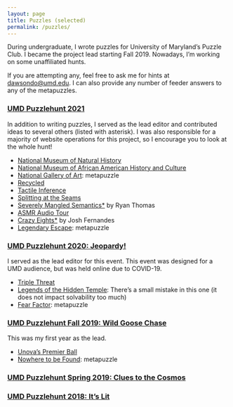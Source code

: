 ```yaml
---
layout: page
title: Puzzles (selected)
permalink: /puzzles/
---
```

<p>
During undergraduate, I wrote puzzles for University of Maryland’s Puzzle Club. I became the project lead starting Fall 2019. Nowadays, I’m working on some unaffiliated hunts.
</p>
<p>
  If you are attempting any, feel free to ask me for hints at <a href = "mailto: dawsondo@umd.edu">dawsondo@umd.edu</a>. I can also provide any number of feeder answers to any of the metapuzzles.</p>
<h3><a href="http://www.umdpuzzle.club/">UMD Puzzlehunt 2021</a></h3>
<p>In addition to writing puzzles, I served as the lead editor and contributed ideas to several others (listed with asterisk). I was also responsible for a majority of website operations for this project,  so I encourage you to look at the whole hunt!
<ul>
  <li><a href="https://www.umdpuzzle.club/puzzle/natural-history">National Museum of Natural History</a></li>
  <li><a href="https://www.umdpuzzle.club/puzzle/african-american-history">National Museum of African American History and Culture</a></li>
  <li><a href="https://www.umdpuzzle.club/puzzle/national-gallery-of-art">National Gallery of Art</a>: metapuzzle</li>
  <li><a href="https://www.umdpuzzle.club/puzzle/recycled">Recycled</a></li>
  <li><a href="https://www.umdpuzzle.club/puzzle/tactile-inference">Tactile Inference</a></li>
  <li><a href="https://www.umdpuzzle.club/puzzle/splitting-at-the-seams">Splitting at the Seams</a></li>
  <li><a href="https://www.umdpuzzle.club/puzzle/severely-mangled-semantics">Severely Mangled Semantics*</a> by Ryan Thomas</li>
  <li><a href="https://www.umdpuzzle.club/puzzle/asmr-audio-tour">ASMR Audio Tour</a></li>
  <li><a href="https://www.umdpuzzle.club/puzzle/crazy-eights">Crazy Eights*</a> by Josh Fernandes</li>
  <li><a href="https://www.umdpuzzle.club/puzzle/legendary-escape">Legendary Escape</a>: metapuzzle</li>
</ul>
</p>
<h3><a href="https://drive.google.com/drive/folders/1VcH7XzY30LWlpD3UgnycmGgP4DbT_BN6">UMD Puzzlehunt 2020: Jeopardy!</a></h3>
<p>I served as the lead editor for this event. This event was designed for a UMD audience, but was held online due to COVID-19.
<ul>
  <li><a href="/puzzle_pdfs/TripleThreat.pdf">Triple Threat</a></li>
  <li><a href="/puzzle_pdfs/LegendsoftheHiddenTemple.pdf">Legends of the Hidden Temple</a>: There’s a small mistake in this one (it does not impact solvability too much)</li>
  <li><a href="/puzzle_pdfs/FearFactor.pdf">Fear Factor</a>: metapuzzle</li>
</ul>
</p>
<h3><a href="https://drive.google.com/drive/folders/1viXhtaLGz_XC8cUjs0hlgNRWvTdo6uQY">UMD Puzzlehunt Fall 2019: Wild Goose Chase</a></h3>
<p>This was my first year as the lead.
<ul>
  <li><a href="/puzzle_pdfs/G-Unova's Premier Ball.pdf">Unova’s Premier Ball</a></li>
  <li><a href="/puzzle_pdfs/Z-Nowhere To Be Found.pdf">Nowhere to be Found</a>: metapuzzle</li>
</ul>
</p>
<h3><a href="https://drive.google.com/drive/folders/1aHD4BWdTpdRAOn7aeA9icxIRUr_ORsgh">UMD Puzzlehunt Spring 2019: Clues to the Cosmos</a></h3>
<h3><a href="https://drive.google.com/drive/folders/17BFiIPvTRPqBFKyh74vmUrjn0T8YMXuF">UMD Puzzlehunt 2018: It’s Lit</a></h3>
